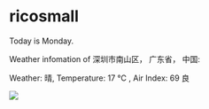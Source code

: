 # ricosmall

Today is Monday.

Weather infomation of 深圳市南山区， 广东省， 中国: 

Weather: 晴, Temperature: 17 ℃ , Air Index: 69 良

<img src="https://github-readme-stats.vercel.app/api?username=ricosmall&show_icons=true" />
